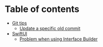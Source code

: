 # Table of contents

* [Git tips](README.md)
  * [Update a specific old commit](git-tips/update-a-specific-old-commit.md)
* [SwiftUI](swiftui/README.md)
  * [Problem when using Interface Builder](swiftui/problem-when-using-interface-builder.md)
